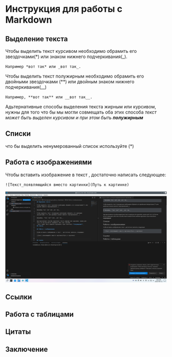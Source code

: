 # Инструкция для работы с Markdown

## Выделение текста

Чтобы выделить текст курсивом необходимо обрамить его звездочками(*) или знаком нижнего подчеркивания(_).
```
Например *вот так* или _вот так_.
```
Чтобы выделить текст полужирным необходимо обрамить его двойными звездочками (**) или двойным знаком нижнего подчеркивания(__)
```
Например, **вот так** или __вот так__.
```
Адьтернативные способы выделения текста жирным или курсивом, нужны для того что бы мы могли совмещать оба этих способа
_текст может быть выделен курсивом и при этом быть **полужирным**_
## Списки
что бы выделить ненумерованный список используйте (*)
## Работа с изображениями

Чтобы вставить изображение в текст , достаточно написать следующее:
```
![Текст_появляющийся вместо картинки](Путь к картинке)
```
![screen](1.png)

## Ссылки

## Работа с таблицами

## Цитаты

## Заключение
